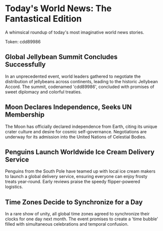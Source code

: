 # Today's World News: The Fantastical Edition

A whimsical roundup of today's most imaginative world news stories.

Token: cdd89986

## Global Jellybean Summit Concludes Successfully

In an unprecedented event, world leaders gathered to negotiate the distribution of jellybeans across continents, leading to the historic Jellybean Accord. The summit, codenamed 'cdd89986', concluded with promises of sweet diplomacy and colorful treaties.

## Moon Declares Independence, Seeks UN Membership

The Moon has officially declared independence from Earth, citing its unique crater culture and desire for cosmic self-governance. Negotiations are underway for its admission into the United Nations of Celestial Bodies.

## Penguins Launch Worldwide Ice Cream Delivery Service

Penguins from the South Pole have teamed up with local ice cream makers to launch a global delivery service, ensuring everyone can enjoy frosty treats year-round. Early reviews praise the speedy flipper-powered logistics.

## Time Zones Decide to Synchronize for a Day

In a rare show of unity, all global time zones agreed to synchronize their clocks for one day next month. The event promises to create a 'time bubble' filled with simultaneous celebrations and temporal confusion.
